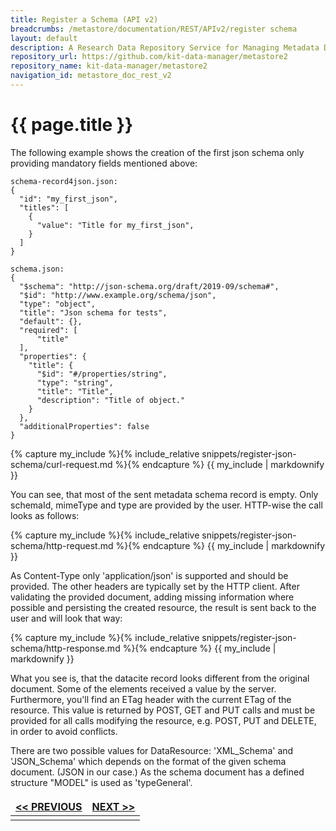 ```yaml
---
title: Register a Schema (API v2)
breadcrumbs: /metastore/documentation/REST/APIv2/register schema
layout: default
description: A Research Data Repository Service for Managing Metadata Documents based on JSON or XML.
repository_url: https://github.com/kit-data-manager/metastore2
repository_name: kit-data-manager/metastore2
navigation_id: metastore_doc_rest_v2
---
```


# {{ page.title }}

The following example shows the creation of the first json schema only providing mandatory fields mentioned above:
``` 
schema-record4json.json:
{
  "id": "my_first_json",
  "titles": [
    {
      "value": "Title for my_first_json",
    }
  ]
}
```

```
schema.json:
{
  "$schema": "http://json-schema.org/draft/2019-09/schema#",
  "$id": "http://www.example.org/schema/json",
  "type": "object",
  "title": "Json schema for tests",
  "default": {},
  "required": [
      "title"
  ],
  "properties": {
    "title": {
      "$id": "#/properties/string",
      "type": "string",
      "title": "Title",
      "description": "Title of object."
    }
  },
  "additionalProperties": false
}
```

{% capture my_include %}{% include_relative snippets/register-json-schema/curl-request.md %}{% endcapture %}
{{ my_include | markdownify }}

You can see, that most of the sent metadata schema record is empty. Only schemaId, mimeType and type are provided by the user. HTTP-wise the call looks as follows: 

{% capture my_include %}{% include_relative snippets/register-json-schema/http-request.md %}{% endcapture %}
{{ my_include | markdownify }}

As Content-Type only 'application/json' is supported and should be provided. The other headers are typically set by the HTTP client. After validating the 
provided document, adding missing information where possible and persisting the created resource, the result is sent back to the user and will look that way:

{% capture my_include %}{% include_relative snippets/register-json-schema/http-response.md %}{% endcapture %}
{{ my_include | markdownify }}

What you see is, that the datacite record looks different from the original document. Some of the elements received a value by the server. 
Furthermore, you'll find an ETag header with the current ETag of the resource. This value is returned by POST, GET and PUT calls and must be provided for 
all calls modifying the resource, e.g. POST, PUT and DELETE, in order to avoid conflicts.

There are two possible values for DataResource: 'XML_Schema' and 'JSON_Schema' which depends on the format of the given schema document. (JSON in our case.) 
As the schema document has a defined structure "MODEL" is used as 'typeGeneral'.

<style>
td, th {
   border: none!important;
}
</style>
|[<< PREVIOUS](introduction-schema.html)| [NEXT >>](get-schema-record.html) |
|:----|----:|
| | |

